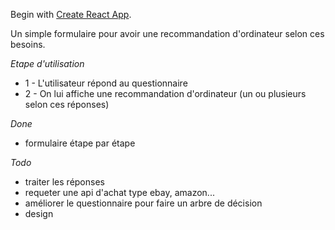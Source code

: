 Begin with [Create React App](https://github.com/facebookincubator/create-react-app).

Un simple formulaire pour avoir une recommandation d'ordinateur selon ces besoins.

*Etape d'utilisation*
- 1 - L'utilisateur répond au questionnaire
- 2 - On lui affiche une recommandation d'ordinateur (un ou plusieurs selon ces réponses)

*Done*
- formulaire étape par étape

*Todo*
- traiter les réponses
- requeter une api d'achat type ebay, amazon...
- améliorer le questionnaire pour faire un arbre de décision
- design
